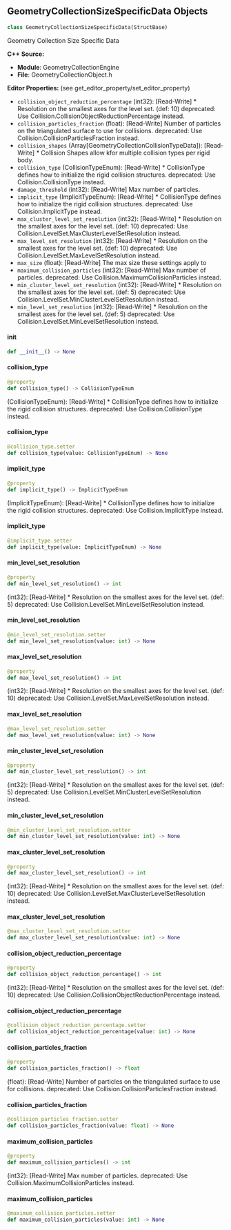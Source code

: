 ## GeometryCollectionSizeSpecificData Objects

```python
class GeometryCollectionSizeSpecificData(StructBase)
```

Geometry Collection Size Specific Data

**C++ Source:**

- **Module**: GeometryCollectionEngine
- **File**: GeometryCollectionObject.h

**Editor Properties:** (see get_editor_property/set_editor_property)

- ``collision_object_reduction_percentage`` (int32):  [Read-Write] *  Resolution on the smallest axes for the level set. (def: 10)
  deprecated: Use Collision.CollisionObjectReductionPercentage instead.
- ``collision_particles_fraction`` (float):  [Read-Write] Number of particles on the triangulated surface to use for collisions.
  deprecated: Use Collision.CollisionParticlesFraction instead.
- ``collision_shapes`` (Array[GeometryCollectionCollisionTypeData]):  [Read-Write] * Collision Shapes allow kfor multiple collision types per rigid body.
- ``collision_type`` (CollisionTypeEnum):  [Read-Write] *  CollisionType defines how to initialize the rigid collision structures.
  deprecated: Use Collision.CollisionType instead.
- ``damage_threshold`` (int32):  [Read-Write] Max number of particles.
- ``implicit_type`` (ImplicitTypeEnum):  [Read-Write] *  CollisionType defines how to initialize the rigid collision structures.
  deprecated: Use Collision.ImplicitType instead.
- ``max_cluster_level_set_resolution`` (int32):  [Read-Write] *  Resolution on the smallest axes for the level set. (def: 10)
  deprecated: Use Collision.LevelSet.MaxClusterLevelSetResolution instead.
- ``max_level_set_resolution`` (int32):  [Read-Write] *  Resolution on the smallest axes for the level set. (def: 10)
  deprecated: Use Collision.LevelSet.MaxLevelSetResolution instead.
- ``max_size`` (float):  [Read-Write] The max size these settings apply to
- ``maximum_collision_particles`` (int32):  [Read-Write] Max number of particles.
  deprecated: Use Collision.MaximumCollisionParticles instead.
- ``min_cluster_level_set_resolution`` (int32):  [Read-Write] *  Resolution on the smallest axes for the level set. (def: 5)
  deprecated: Use Collision.LevelSet.MinClusterLevelSetResolution instead.
- ``min_level_set_resolution`` (int32):  [Read-Write] *  Resolution on the smallest axes for the level set. (def: 5)
  deprecated: Use Collision.LevelSet.MinLevelSetResolution instead.

<a id="unreal.GeometryCollectionSizeSpecificData.__init__"></a>

#### __init__

```python
def __init__() -> None
```

<a id="unreal.GeometryCollectionSizeSpecificData.collision_type"></a>

#### collision_type

```python
@property
def collision_type() -> CollisionTypeEnum
```

(CollisionTypeEnum):  [Read-Write] *  CollisionType defines how to initialize the rigid collision structures.
deprecated: Use Collision.CollisionType instead.

<a id="unreal.GeometryCollectionSizeSpecificData.collision_type"></a>

#### collision_type

```python
@collision_type.setter
def collision_type(value: CollisionTypeEnum) -> None
```

<a id="unreal.GeometryCollectionSizeSpecificData.implicit_type"></a>

#### implicit_type

```python
@property
def implicit_type() -> ImplicitTypeEnum
```

(ImplicitTypeEnum):  [Read-Write] *  CollisionType defines how to initialize the rigid collision structures.
deprecated: Use Collision.ImplicitType instead.

<a id="unreal.GeometryCollectionSizeSpecificData.implicit_type"></a>

#### implicit_type

```python
@implicit_type.setter
def implicit_type(value: ImplicitTypeEnum) -> None
```

<a id="unreal.GeometryCollectionSizeSpecificData.min_level_set_resolution"></a>

#### min_level_set_resolution

```python
@property
def min_level_set_resolution() -> int
```

(int32):  [Read-Write] *  Resolution on the smallest axes for the level set. (def: 5)
deprecated: Use Collision.LevelSet.MinLevelSetResolution instead.

<a id="unreal.GeometryCollectionSizeSpecificData.min_level_set_resolution"></a>

#### min_level_set_resolution

```python
@min_level_set_resolution.setter
def min_level_set_resolution(value: int) -> None
```

<a id="unreal.GeometryCollectionSizeSpecificData.max_level_set_resolution"></a>

#### max_level_set_resolution

```python
@property
def max_level_set_resolution() -> int
```

(int32):  [Read-Write] *  Resolution on the smallest axes for the level set. (def: 10)
deprecated: Use Collision.LevelSet.MaxLevelSetResolution instead.

<a id="unreal.GeometryCollectionSizeSpecificData.max_level_set_resolution"></a>

#### max_level_set_resolution

```python
@max_level_set_resolution.setter
def max_level_set_resolution(value: int) -> None
```

<a id="unreal.GeometryCollectionSizeSpecificData.min_cluster_level_set_resolution"></a>

#### min_cluster_level_set_resolution

```python
@property
def min_cluster_level_set_resolution() -> int
```

(int32):  [Read-Write] *  Resolution on the smallest axes for the level set. (def: 5)
deprecated: Use Collision.LevelSet.MinClusterLevelSetResolution instead.

<a id="unreal.GeometryCollectionSizeSpecificData.min_cluster_level_set_resolution"></a>

#### min_cluster_level_set_resolution

```python
@min_cluster_level_set_resolution.setter
def min_cluster_level_set_resolution(value: int) -> None
```

<a id="unreal.GeometryCollectionSizeSpecificData.max_cluster_level_set_resolution"></a>

#### max_cluster_level_set_resolution

```python
@property
def max_cluster_level_set_resolution() -> int
```

(int32):  [Read-Write] *  Resolution on the smallest axes for the level set. (def: 10)
deprecated: Use Collision.LevelSet.MaxClusterLevelSetResolution instead.

<a id="unreal.GeometryCollectionSizeSpecificData.max_cluster_level_set_resolution"></a>

#### max_cluster_level_set_resolution

```python
@max_cluster_level_set_resolution.setter
def max_cluster_level_set_resolution(value: int) -> None
```

<a id="unreal.GeometryCollectionSizeSpecificData.collision_object_reduction_percentage"></a>

#### collision_object_reduction_percentage

```python
@property
def collision_object_reduction_percentage() -> int
```

(int32):  [Read-Write] *  Resolution on the smallest axes for the level set. (def: 10)
deprecated: Use Collision.CollisionObjectReductionPercentage instead.

<a id="unreal.GeometryCollectionSizeSpecificData.collision_object_reduction_percentage"></a>

#### collision_object_reduction_percentage

```python
@collision_object_reduction_percentage.setter
def collision_object_reduction_percentage(value: int) -> None
```

<a id="unreal.GeometryCollectionSizeSpecificData.collision_particles_fraction"></a>

#### collision_particles_fraction

```python
@property
def collision_particles_fraction() -> float
```

(float):  [Read-Write] Number of particles on the triangulated surface to use for collisions.
deprecated: Use Collision.CollisionParticlesFraction instead.

<a id="unreal.GeometryCollectionSizeSpecificData.collision_particles_fraction"></a>

#### collision_particles_fraction

```python
@collision_particles_fraction.setter
def collision_particles_fraction(value: float) -> None
```

<a id="unreal.GeometryCollectionSizeSpecificData.maximum_collision_particles"></a>

#### maximum_collision_particles

```python
@property
def maximum_collision_particles() -> int
```

(int32):  [Read-Write] Max number of particles.
deprecated: Use Collision.MaximumCollisionParticles instead.

<a id="unreal.GeometryCollectionSizeSpecificData.maximum_collision_particles"></a>

#### maximum_collision_particles

```python
@maximum_collision_particles.setter
def maximum_collision_particles(value: int) -> None
```

<a id="unreal.RecastNavMeshTileGenerationDebug"></a>